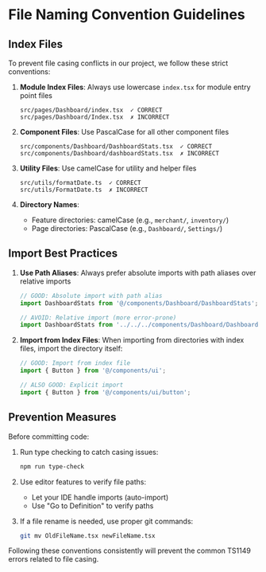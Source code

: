 
# File Naming Convention Guidelines

## Index Files

To prevent file casing conflicts in our project, we follow these strict conventions:

1. **Module Index Files**: Always use lowercase `index.tsx` for module entry point files
   ```
   src/pages/Dashboard/index.tsx  ✓ CORRECT
   src/pages/Dashboard/Index.tsx  ✗ INCORRECT
   ```

2. **Component Files**: Use PascalCase for all other component files
   ```
   src/components/Dashboard/DashboardStats.tsx  ✓ CORRECT
   src/components/Dashboard/dashboardStats.tsx  ✗ INCORRECT
   ```

3. **Utility Files**: Use camelCase for utility and helper files
   ```
   src/utils/formatDate.ts  ✓ CORRECT
   src/utils/FormatDate.ts  ✗ INCORRECT
   ```

4. **Directory Names**:
   - Feature directories: camelCase (e.g., `merchant/`, `inventory/`)
   - Page directories: PascalCase (e.g., `Dashboard/`, `Settings/`)

## Import Best Practices

1. **Use Path Aliases**: Always prefer absolute imports with path aliases over relative imports
   ```typescript
   // GOOD: Absolute import with path alias
   import DashboardStats from '@/components/Dashboard/DashboardStats';

   // AVOID: Relative import (more error-prone)
   import DashboardStats from '../../../components/Dashboard/DashboardStats';
   ```

2. **Import from Index Files**: When importing from directories with index files, import the directory itself:
   ```typescript
   // GOOD: Import from index file
   import { Button } from '@/components/ui';

   // ALSO GOOD: Explicit import
   import { Button } from '@/components/ui/button';
   ```

## Prevention Measures

Before committing code:

1. Run type checking to catch casing issues:
   ```bash
   npm run type-check
   ```

2. Use editor features to verify file paths:
   - Let your IDE handle imports (auto-import)
   - Use "Go to Definition" to verify paths

3. If a file rename is needed, use proper git commands:
   ```bash
   git mv OldFileName.tsx newFileName.tsx
   ```

Following these conventions consistently will prevent the common TS1149 errors related to file casing.
